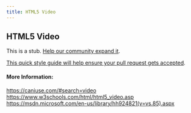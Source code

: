 ```yaml
---
title: HTML5 Video
---
```

## HTML5 Video

This is a stub. <a href='https://github.com/freecodecamp/guides/tree/master/src/pages/html/html5-video/index.md' target='_blank' rel='nofollow'>Help our community expand it</a>.

<a href='https://github.com/freecodecamp/guides/blob/master/README.md' target='_blank' rel='nofollow'>This quick style guide will help ensure your pull request gets accepted</a>.

<!-- The article goes here, in GitHub-flavored Markdown. Feel free to add YouTube videos, images, and CodePen/JSBin embeds  -->

#### More Information:
https://caniuse.com/#search=video
https://www.w3schools.com/html/html5_video.asp
https://msdn.microsoft.com/en-us/library/hh924821(v=vs.85).aspx



